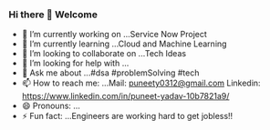 ### Hi there 👋 Welcome
- 🔭 I’m currently working on ...Service Now Project
- 🌱 I’m currently learning ...Cloud and Machine Learning
- 👯 I’m looking to collaborate on ...Tech Ideas
- 🤔 I’m looking for help with ...
- 💬 Ask me about ...#dsa #problemSolving #tech
- 📫 How to reach me: ...Mail: puneety0312@gmail.com
Linkedin: https://www.linkedin.com/in/puneet-yadav-10b7821a9/
- 😄 Pronouns: ...
- ⚡ Fun fact: ...Engineers are working hard to get jobless!!
